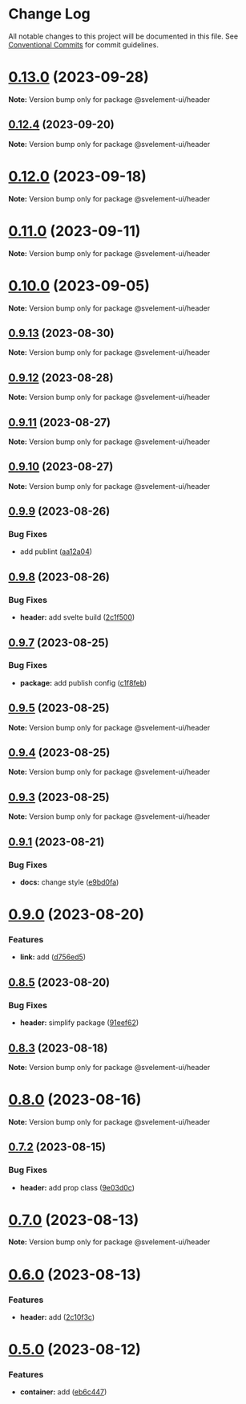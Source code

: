# Change Log

All notable changes to this project will be documented in this file.
See [Conventional Commits](https://conventionalcommits.org) for commit guidelines.

# [0.13.0](https://github.com/koory1st/svelement-ui/compare/v0.12.8...v0.13.0) (2023-09-28)

**Note:** Version bump only for package @svelement-ui/header

## [0.12.4](https://github.com/koory1st/svelement-ui/compare/v0.12.3...v0.12.4) (2023-09-20)

**Note:** Version bump only for package @svelement-ui/header

# [0.12.0](https://github.com/koory1st/svelement-ui/compare/v0.11.7...v0.12.0) (2023-09-18)

**Note:** Version bump only for package @svelement-ui/header

# [0.11.0](https://github.com/koory1st/svelement-ui/compare/v0.10.8...v0.11.0) (2023-09-11)

**Note:** Version bump only for package @svelement-ui/header

# [0.10.0](https://github.com/koory1st/svelement-ui/compare/v0.9.15...v0.10.0) (2023-09-05)

**Note:** Version bump only for package @svelement-ui/header

## [0.9.13](https://github.com/koory1st/svelement-ui/compare/v0.9.12...v0.9.13) (2023-08-30)

**Note:** Version bump only for package @svelement-ui/header

## [0.9.12](https://github.com/koory1st/svelement-ui/compare/v0.9.11...v0.9.12) (2023-08-28)

**Note:** Version bump only for package @svelement-ui/header

## [0.9.11](https://github.com/koory1st/svelement-ui/compare/v0.9.10...v0.9.11) (2023-08-27)

**Note:** Version bump only for package @svelement-ui/header

## [0.9.10](https://github.com/koory1st/svelement-ui/compare/v0.9.9...v0.9.10) (2023-08-27)

**Note:** Version bump only for package @svelement-ui/header

## [0.9.9](https://github.com/koory1st/svelement-ui/compare/v0.9.8...v0.9.9) (2023-08-26)

### Bug Fixes

* add publint ([aa12a04](https://github.com/koory1st/svelement-ui/commit/aa12a04037cb4f96627c5ba5199ec40d22eb579b))

## [0.9.8](https://github.com/koory1st/svelement-ui/compare/v0.9.7...v0.9.8) (2023-08-26)

### Bug Fixes

* **header:** add svelte build ([2c1f500](https://github.com/koory1st/svelement-ui/commit/2c1f500fc03be974596e5c6f79a72b38b191a1a2))

## [0.9.7](https://github.com/koory1st/svelement-ui/compare/v0.9.6...v0.9.7) (2023-08-25)

### Bug Fixes

* **package:** add publish config ([c1f8feb](https://github.com/koory1st/svelement-ui/commit/c1f8feb11e1e68e1dbf2fc1e2a6e25708c1c19ae))

## [0.9.5](https://github.com/koory1st/svelement-ui/compare/v0.9.4...v0.9.5) (2023-08-25)

**Note:** Version bump only for package @svelement-ui/header

## [0.9.4](https://github.com/koory1st/svelement-ui/compare/v0.9.3...v0.9.4) (2023-08-25)

**Note:** Version bump only for package @svelement-ui/header

## [0.9.3](https://github.com/koory1st/svelement-ui/compare/v0.9.2...v0.9.3) (2023-08-25)

**Note:** Version bump only for package @svelement-ui/header

## [0.9.1](https://github.com/koory1st/svelement-ui/compare/v0.9.0...v0.9.1) (2023-08-21)

### Bug Fixes

* **docs:** change style ([e9bd0fa](https://github.com/koory1st/svelement-ui/commit/e9bd0fa96a9e422bd8226d76f57786127dd4c2b1))

# [0.9.0](https://github.com/koory1st/svelement-ui/compare/v0.8.5...v0.9.0) (2023-08-20)

### Features

* **link:** add ([d756ed5](https://github.com/koory1st/svelement-ui/commit/d756ed522cbb72edd08c0fda5d32143e378db263))

## [0.8.5](https://github.com/koory1st/svelement-ui/compare/v0.8.4...v0.8.5) (2023-08-20)

### Bug Fixes

* **header:** simplify package ([91eef62](https://github.com/koory1st/svelement-ui/commit/91eef620c713c430c44f1d23f94421aa913ebc25))

## [0.8.3](https://github.com/koory1st/svelement-ui/compare/v0.8.2...v0.8.3) (2023-08-18)

**Note:** Version bump only for package @svelement-ui/header

# [0.8.0](https://github.com/koory1st/svelement-ui/compare/v0.7.2...v0.8.0) (2023-08-16)

**Note:** Version bump only for package @svelement-ui/header

## [0.7.2](https://github.com/koory1st/svelement-ui/compare/v0.7.1...v0.7.2) (2023-08-15)

### Bug Fixes

* **header:** add prop class ([9e03d0c](https://github.com/koory1st/svelement-ui/commit/9e03d0c713dcbead2365a2bf958494c30f7c2ccf))

# [0.7.0](https://github.com/koory1st/svelement-ui/compare/v0.6.1...v0.7.0) (2023-08-13)

**Note:** Version bump only for package @svelement-ui/header

# [0.6.0](https://github.com/koory1st/svelement-ui/compare/v0.5.0...v0.6.0) (2023-08-13)

### Features

* **header:** add ([2c10f3c](https://github.com/koory1st/svelement-ui/commit/2c10f3c44deb176cc1991150ef9d58828701a8e6))

# [0.5.0](https://github.com/koory1st/svelement-ui/compare/v0.4.3...v0.5.0) (2023-08-12)

### Features

* **container:** add ([eb6c447](https://github.com/koory1st/svelement-ui/commit/eb6c4478e6d1a7133946ecbc7d10c39ea84b40f9))
